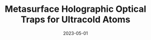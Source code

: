 ---
title: "Metasurface Holographic Optical Traps for Ultracold Atoms"
collection: publications
date: 2023-05-01
venue: 'Progress in Quantum Electronics'
paperurl: 'http://dx.doi.org/10.1016/j.pquantelec.2023.100470'
citation: X. Huang, W. Yuan, A. Holman, M. Kwon, S. J. Masson, R. Gutierrez-Jauregui, A. Asenjo-Garcia, S. Will, and N. Yu, Progress in Quantum Electronics 89, 100470 (2023).
---
